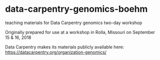 # data-carpentry-genomics-boehm
teaching materials for Data Carpentry genomics two-day workshop

Originally prepared for use at a workshop in Rolla, Missouri on September 15 & 16, 2018

Data Carpentry makes its materials publicly available here: https://datacarpentry.org/organization-genomics/

